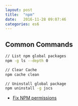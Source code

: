 ```yaml
---
layout: post
title:  "npm"
date:   2016-11-28 09:07:46
categories: es6
---
```


## Common Commands

```bash
// List npm global packages
npm -g ls --depth 0

// Clear Cache
npm cache clean

// Uninstall global package
npm uninstall -g jscs

```

- [Fix NPM permissions](https://docs.npmjs.com/getting-started/fixing-npm-permissions)

